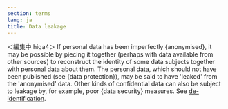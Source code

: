 ```yaml
---
section: terms
lang: ja
title: Data leakage
---
```


＜編集中 higa4＞
If personal data has been imperfectly {anonymised}, it may be possible by piecing it together (perhaps with data available from other sources) to reconstruct the identity of some data subjects together with personal data about them. The personal data, which should not have been published (see {data protection}), may be said to have 'leaked' from the 'anonymised' data. Other kinds of confidential data can also be subject to leakage by, for example, poor {data security} measures. See [de-identification](/glossary/en/terms/de-identification/).

